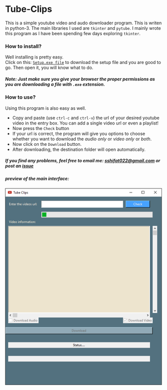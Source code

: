 # Tube-Clips

This is a simple youtube video and audo downloader program. This is writen in python-3. The main libraries I used are `tkinter` and `pytube`.
I mainly wrote this program as I have been spending few days exploring `tkinter`.

### How to install?

Well installing is pretty easy.<br>
Click on this: [`Setup.exe file`](https://github.com/s-shifat/Tube-Clips/raw/main/distribution/Setup.exe) to download the setup file and you are good to go.
Then open it, you will know what to do.
##### *Note: Just make sure you give your browser the proper permissions as you are downloading a file with `.exe` extension.*


### How to use?

Using this program is also easy as well.
  * Copy and paste (use `ctrl-c` and `ctrl-v`) the url of your desired youtube video in the entry box. You can add a single video url or even a playlist!
  * Now press the `Check` button
  * If your url is correct, the program will give you options to choose whether you want to download the *audio only* or *video only* or *both*.
  * Now click on the `Download` button.
  * After downloading, the destination folder will open automatically.

##### If you find any problems, feel free to email me: sshifat022@gmail.com or post an [issue](https://github.com/s-shifat/Tube-Clips/issues)<br>

##### preview of the main interface:<br>
![main-interface](./distribution/screen-shot/main-interface.png)
